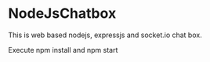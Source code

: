 # NodeJsChatbox

This is web based nodejs, expressjs and socket.io chat box.

Execute npm install and npm start
